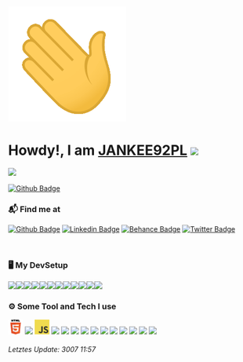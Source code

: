 <img src="https://raw.githubusercontent.com/ABSphreak/ABSphreak/master/gifs/Hi.gif">
<h1>
  Howdy!, I am <a href="https://github.com/JANKEE92PL/Gallery">JANKEE92PL</a> <img height="30px" src="https://emojis.slackmojis.com/emojis/images/1531849430/4246/blob-sunglasses.gif?1531849430">
</h1>


<img src="https://user-images.githubusercontent.com/65852150/200073677-8facd1c6-662d-4be8-9934-decceb2e1920.gif" height="300px">

[![Github Badge](https://img.shields.io/badge/Dashboard-FD3A5C?style=for-the-badge&logo=hotjar&logoColor=white)](https://github.com/jankee92pl/Gallery) 



### 📬 Find me at
[![Github Badge](http://img.shields.io/badge/-Github-black?style=flat-square&logo=github&link=https://github.com/jankee92pl/)](https://github.com/jankee92pl/Gallery) 
[![Linkedin Badge](https://img.shields.io/badge/-LinkedIn-blue?style=flat-square&logo=Linkedin&logoColor=white)](https://www.linkedin.com/in/jankee92pl)
[![Behance Badge](https://img.shields.io/badge/-Behance-blue?style=flat-square&logo=behance&logoColor=white)](https://www.behance.net/sebastian-webdesign)
[![Twitter Badge](https://img.shields.io/badge/Twitter-1DA1F2?style=flat-square&logo=twitter&logoColor=white)](https://twitter.com/JANKEE92PL)



<br>

### 🖥️ My DevSetup
<img src="https://img.shields.io/badge/Samsung-eee.svg?&style=flat-square&logo=samsung&logoColor=000"><img src="https://img.shields.io/badge/Razer-eee.svg?&style=flat-square&logo=razer&logoColor=1ED760"><img src="https://img.shields.io/badge/Linux-eee.svg?&style=flat-square&logo=ubuntu&logoColor=orange"><img src="https://img.shields.io/badge/Windows-eee.svg?&style=flat-square&logo=windows&logoColor=0078D6"><img src="https://img.shields.io/badge/Apple-eee.svg?&style=flat-square&logo=apple&logoColor=000"><img src="https://img.shields.io/badge/Chrome-eee.svg?&style=flat-square&logo=google-chrome&logoColor=yellow"><img src="https://img.shields.io/badge/jetbrains-eee?style=flat-square&logo=webstorm&logoColor=07C3F2"><img src="https://img.shields.io/badge/Terminal-eee.svg?&style=flat-square&logo=powershell&logoColor=000"><img src="https://img.shields.io/badge/Youtube-eee.svg?&style=flat-square&logo=youtube&logoColor=red"><img src="https://img.shields.io/badge/Slack-eee.svg?&style=flat-square&logo=slack&logoColor=purple"><img src="https://img.shields.io/badge/Atlassian-eee.svg?&style=flat-square&logo=atlassian&logoColor=0065FF"><img src="https://img.shields.io/badge/Zoom-eee.svg?&style=flat-square&logo=zoom&logoColor=0065FF">

### ⚙️ Some Tool and Tech I use
<code><img height="30" src="https://raw.githubusercontent.com/github/explore/80688e429a7d4ef2fca1e82350fe8e3517d3494d/topics/html/html.png"></code>
<code><img height="30" src="https://avatars1.githubusercontent.com/u/1517864?s=200&v=4"></code>
<code><img height="30" src="https://raw.githubusercontent.com/github/explore/80688e429a7d4ef2fca1e82350fe8e3517d3494d/topics/javascript/javascript.png"></code>
<code><img height="30" src="https://user-images.githubusercontent.com/65852150/200025735-069369d7-fd22-4ae0-834e-d4bef5d73d20.png"></code>
<code><img height="30" src="https://user-images.githubusercontent.com/65852150/200026211-230362cc-2e25-4eb4-acd1-d49d1fa7a28d.png"></code>
<code><img height="30" src="https://user-images.githubusercontent.com/65852150/200027996-4c2fc1fa-6bbb-40d3-8e22-370575b650da.png"></code>
<code><img height="30" src="https://user-images.githubusercontent.com/65852150/200026403-ddbd3e9a-9b3e-42da-9e34-82d13a1b836d.png"></code>
<code><img height="30" src="https://avatars1.githubusercontent.com/u/45120?s=200&v=4"></code>
<code><img height="30" src="https://user-images.githubusercontent.com/65852150/200026796-27495a35-c978-471f-a304-2023b15f6157.png"></code>
<code><img height="30" src="https://avatars1.githubusercontent.com/u/2918581?s=200&v=4"></code>
<code><img height="30" src="https://user-images.githubusercontent.com/65852150/200027151-ec1894e5-e23c-4a20-9561-719b0df5d8cf.png"></code>
<code><img height="30" src="https://avatars3.githubusercontent.com/u/18133?s=200&v=4"></code>
<code><img height="30" src="https://user-images.githubusercontent.com/65852150/200028500-3f58d558-5461-4b78-9c04-9313c7ed4ec3.png"></code>
<code><img height="30" src="https://user-images.githubusercontent.com/65852150/200029057-d0237f83-f66b-4b74-8e3d-59be790d00d8.png"></code>

###### Letztes Update: 3007 11:57
